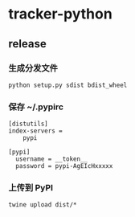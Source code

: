 # tracker-python

## release

### 生成分发文件
`python setup.py sdist bdist_wheel`

### 保存 ~/.pypirc
```
[distutils]
index-servers =
    pypi

[pypi]
  username = __token__
  password = pypi-AgEIcHxxxxx
```

### 上传到 PyPI
`twine upload dist/*`
